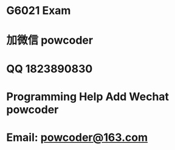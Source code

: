 # G6021 Exam
# 加微信 powcoder

# QQ 1823890830

# Programming Help Add Wechat powcoder

# Email: powcoder@163.com

